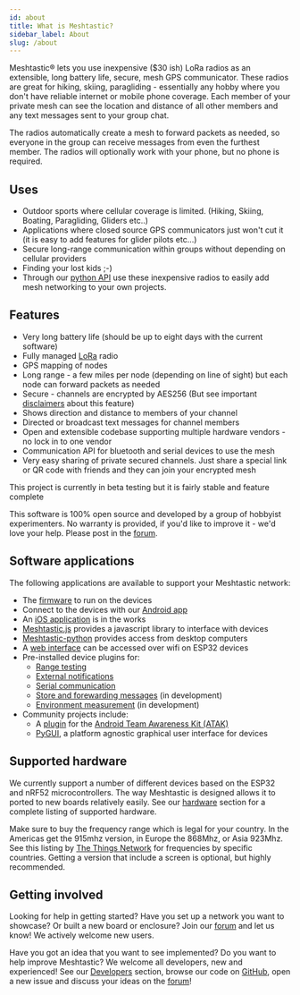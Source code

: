 ```yaml
---
id: about
title: What is Meshtastic?
sidebar_label: About
slug: /about
---
```


Meshtastic® lets you use inexpensive ($30 ish) LoRa radios as an extensible, long battery life, secure, mesh GPS communicator. These radios are great for hiking, skiing, paragliding - essentially any hobby where you don't have reliable internet or mobile phone coverage. Each member of your private mesh can see the location and distance of all other members and any text messages sent to your group chat.

The radios automatically create a mesh to forward packets as needed, so everyone in the group can receive messages from even the furthest member. The radios will optionally work with your phone, but no phone is required.

## Uses

* Outdoor sports where cellular coverage is limited. (Hiking, Skiing, Boating, Paragliding, Gliders etc..)
* Applications where closed source GPS communicators just won't cut it (it is easy to add features for glider pilots etc...)
* Secure long-range communication within groups without depending on cellular providers
* Finding your lost kids ;-)
* Through our [python API](https://pypi.org/project/meshtastic/) use these inexpensive radios to easily add mesh networking to your own projects.

## Features

* Very long battery life (should be up to eight days with the current software)
* Fully managed [LoRa](https://en.wikipedia.org/wiki/LoRa) radio
* GPS mapping of nodes
* Long range - a few miles per node (depending on line of sight) but each node can forward packets as needed
* Secure - channels are encrypted by AES256 (But see important [disclaimers](/docs/developers/device/encryption) about this feature)
* Shows direction and distance to members of your channel
* Directed or broadcast text messages for channel members
* Open and extensible codebase supporting multiple hardware vendors - no lock in to one vendor
* Communication API for bluetooth and serial devices to use the mesh
* Very easy sharing of private secured channels. Just share a special link or QR code with friends and they can join your encrypted mesh

This project is currently in beta testing but it is fairly stable and feature complete 

This software is 100% open source and developed by a group of hobbyist experimenters. No warranty is provided, if you'd like to improve it - we'd love your help. Please post in the [forum](https://meshtastic.discourse.group/).

## Software applications

The following applications are available to support your Meshtastic network:
  * The [firmware](/docs/software/device/device-software) to run on the devices
  * Connect to the devices with our [Android app](/docs/software/android/android-installation)
  * An [iOS application](/docs/software/ios/ios-development) is in the works
  * [Meshtastic.js](/docs/software/js/getting-started) provides a javascript library to interface with devices
  * [Meshtastic-python](/docs/software/python/python-installation) provides access from desktop computers
  * A [web interface](/docs/software/web/web-app-software) can be accessed over wifi on ESP32 devices
  * Pre-installed device plugins for:
    * [Range testing](/docs/software/plugins/range-test-plugin)
    * [External notifications](/docs/software/plugins/ext-notif-plugin)
    * [Serial communication](/docs/software/plugins/serial-plugin)
    * [Store and forewarding messages](/docs/software/plugins/store-forward-plugin) (in development)
    * [Environment measurement](/docs/software/plugins/environment-plugin) (in development)
  * Community projects include:
    * A [plugin](/docs/software/community/community-atak) for the [Android Team Awareness Kit (ATAK)](https://play.google.com/store/apps/details?id=com.atakmap.app.civ)
    * [PyGUI](/docs/software/community/community-pygui), a platform agnostic graphical user interface for devices

## Supported hardware

We currently support a number of different devices based on the ESP32 and nRF52 microcontrollers. The way Meshtastic is designed allows it to ported to new boards relatively easily. See our [hardware](/docs/hardware) section for a complete listing of supported hardware.

Make sure to buy the frequency range which is legal for your country. In the Americas get the 915mhz version, in Europe the 868Mhz, or Asia 923Mhz. See this listing by [The Things Network](https://www.thethingsnetwork.org/docs/lorawan/frequencies-by-country.html) for frequencies by specific countries. Getting a version that include a screen is optional, but highly recommended.

## Getting involved

Looking for help in getting started? Have you set up a network you want to showcase? Or built a new board or enclosure? Join our [forum](https://meshtastic.discourse.group/) and let us know! We actively welcome new users.

Have you got an idea that you want to see implemented? Do you want to help improve Meshtastic? We welcome all developers, new and experienced! See our [Developers](/docs/developers) section, browse our code on [GitHub](https://github.com/meshtastic), open a new issue and discuss your ideas on the [forum](https://meshtastic.discourse.group/)!

